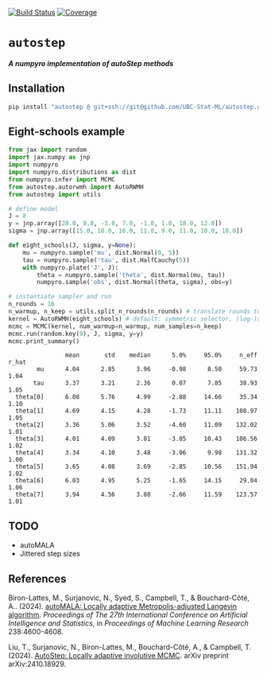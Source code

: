 [![Build Status](https://github.com/UBC-Stat-ML/autostep/actions/workflows/CI.yml/badge.svg?branch=main)](https://github.com/UBC-Stat-ML/autostep/actions/workflows/CI.yml?query=branch%3Amain)
[![Coverage](https://codecov.io/gh/UBC-Stat-ML/autostep/branch/main/graph/badge.svg)](https://codecov.io/gh/UBC-Stat-ML/autostep)

# `autostep`

***A numpyro implementation of autoStep methods***

## Installation

```bash
pip install "autostep @ git+ssh://git@github.com/UBC-Stat-ML/autostep.git"
```

## Eight-schools example

```python
from jax import random
import jax.numpy as jnp
import numpyro
import numpyro.distributions as dist
from numpyro.infer import MCMC
from autostep.autorwmh import AutoRWMH
from autostep import utils

# define model
J = 8
y = jnp.array([28.0, 8.0, -3.0, 7.0, -1.0, 1.0, 18.0, 12.0])
sigma = jnp.array([15.0, 10.0, 16.0, 11.0, 9.0, 11.0, 10.0, 18.0])

def eight_schools(J, sigma, y=None):
    mu = numpyro.sample('mu', dist.Normal(0, 5))
    tau = numpyro.sample('tau', dist.HalfCauchy(5))
    with numpyro.plate('J', J):
        theta = numpyro.sample('theta', dist.Normal(mu, tau))
        numpyro.sample('obs', dist.Normal(theta, sigma), obs=y)

# instantiate sampler and run
n_rounds = 16
n_warmup, n_keep = utils.split_n_rounds(n_rounds) # translate rounds to warmup/keep
kernel = AutoRWMH(eight_schools) # default: symmetric selector, (log-)random mix preconditioner
mcmc = MCMC(kernel, num_warmup=n_warmup, num_samples=n_keep)
mcmc.run(random.key(9), J, sigma, y=y)
mcmc.print_summary()
```
```
                mean       std    median      5.0%     95.0%     n_eff     r_hat
        mu      4.04      2.85      3.96     -0.98      8.50     59.73      1.04
       tau      3.37      3.21      2.36      0.07      7.85     38.93      1.05
  theta[0]      6.08      5.76      4.99     -2.88     14.66     35.34      1.10
  theta[1]      4.69      4.15      4.28     -1.73     11.11    108.97      1.05
  theta[2]      3.36      5.06      3.52     -4.60     11.09    132.02      1.01
  theta[3]      4.01      4.09      3.81     -3.05     10.43    106.56      1.02
  theta[4]      3.34      4.10      3.48     -3.06      9.98    131.32      1.00
  theta[5]      3.65      4.08      3.69     -2.85     10.56    151.94      1.02
  theta[6]      6.03      4.95      5.25     -1.65     14.15     29.04      1.06
  theta[7]      3.94      4.56      3.88     -2.66     11.59    123.57      1.01
```

## TODO

- autoMALA
- Jittered step sizes

## References

Biron-Lattes, M., Surjanovic, N., Syed, S., Campbell, T., & Bouchard-Côté, A.. (2024). 
[autoMALA: Locally adaptive Metropolis-adjusted Langevin algorithm](https://proceedings.mlr.press/v238/biron-lattes24a.html). 
*Proceedings of The 27th International Conference on Artificial Intelligence and Statistics*, 
in *Proceedings of Machine Learning Research* 238:4600-4608.

Liu, T., Surjanovic, N., Biron-Lattes, M., Bouchard-Côté, A., & Campbell, T. (2024). 
[AutoStep: Locally adaptive involutive MCMC](https://arxiv.org/abs/2410.18929). arXiv preprint arXiv:2410.18929.
